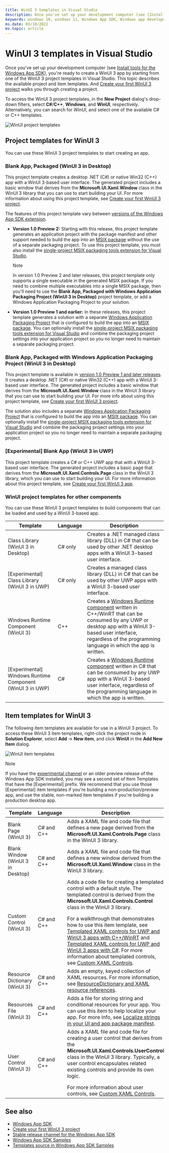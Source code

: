 ```yaml
---
title: WinUI 3 templates in Visual Studio
description: Once you've set up your development computer (see [Install tools for the Windows App SDK](../../windows-app-sdk/set-up-your-development-environment.md)), you're ready to create a WinUI 3 app by starting from one of the WinUI 3 project templates in Visual Studio. This topic describes the available project and item templates.
keywords: windows 10, windows 11, Windows App SDK, Windows app development platform, desktop development, win32, WinRT, uwp, toolkit sdk, winui, Windows UI Library
ms.date: 03/10/2022
ms.topic: article
---
```


# WinUI 3 templates in Visual Studio

Once you've set up your development computer (see [Install tools for the Windows App SDK](../../windows-app-sdk/set-up-your-development-environment.md)), you're ready to create a WinUI 3 app by starting from one of the WinUI 3 project templates in Visual Studio. This topic describes the available project and item templates. And [Create your first WinUI 3 project](./create-your-first-winui3-app.md) walks you through creating a project.

To access the WinUI 3 project templates, in the **New Project** dialog's drop-down filters, select **C#**/**C++**, **Windows**, and **WinUI**, respectively. Alternatively, you can search for *WinUI*, and select one of the available C# or C++ templates.

![WinUI project templates](images/WinUI3-csharp-newproject-1.0-later.png)

## Project templates for WinUI 3

You can use these WinUI 3 project templates to start creating an app.

### Blank App, Packaged (WinUI 3 in Desktop)

This project template creates a desktop .NET (C#) or native Win32 (C++) app with a WinUI 3-based user interface. The generated project includes a basic window that derives from the **Microsoft.UI.Xaml.Window** class in the WinUI 3 library that you can use to start building your UI. For more information about using this project template, see [Create your first WinUI 3 project](create-your-first-winui3-app.md).

The features of this project template vary between [versions of the Windows App SDK extension](../../windows-app-sdk/downloads.md).

- **Version 1.0 Preview 2:** Starting with this release, this project template generates an application project with the package manifest and other support needed to build the app into an [MSIX package](/windows/msix/overview) without the use of a separate packaging project. To use this project template, you must also install the [single-project MSIX packaging tools extension for Visual Studio](../../windows-app-sdk/single-project-msix.md).

    > [!NOTE]
    > In version 1.0 Preview 2 and later releases, this project template only supports a single executable in the generated MSIX package. If you need to combine multiple executables into a single MSIX package, then you'll need to use the **Blank App, Packaged with Windows Application Packaging Project (WinUI 3 in Desktop)** project template, or add a Windows Application Packaging Project to your solution.

- **Version 1.0 Preview 1 and earlier:** In these releases, this project template generates a solution with a separate [Windows Application Packaging Project](/windows/msix/desktop/desktop-to-uwp-packaging-dot-net) that is configured to build the app into an [MSIX package](/windows/msix/overview). You can optionally install the [single-project MSIX packaging tools extension for Visual Studio](../../windows-app-sdk/single-project-msix.md) and combine the packaging project settings into your application project so you no longer need to maintain a separate packaging project.

### Blank App, Packaged with Windows Application Packaging Project (WinUI 3 in Desktop)

This project template is available in [version 1.0 Preview 1 and later releases](../../windows-app-sdk/downloads.md). It creates a desktop .NET (C#) or native Win32 (C++) app with a WinUI 3-based user interface. The generated project includes a basic window that derives from the **Microsoft.UI.Xaml.Window** class in the WinUI 3 library that you can use to start building your UI. For more info about using this project template, see [Create your first WinUI 3 project](create-your-first-winui3-app.md).

The solution also includes a separate [Windows Application Packaging Project](/windows/msix/desktop/desktop-to-uwp-packaging-dot-net) that is configured to build the app into an [MSIX package](/windows/msix/overview). You can optionally install the [single-project MSIX packaging tools extension for Visual Studio](../../windows-app-sdk/single-project-msix.md) and combine the packaging project settings into your application project so you no longer need to maintain a separate packaging project.

### [Experimental] Blank App (WinUI 3 in UWP)

This project template creates a C# or C++ UWP app that with a WinUI 3-based user interface. The generated project includes a basic page that derives from the **Microsoft.UI.Xaml.Controls.Page** class in the WinUI 3 library, which you can use to start building your UI. For more information about this project template, see [Create your first WinUI 3 app](create-your-first-winui3-app.md).

### WinUI project templates for other components

You can use these WinUI 3 project templates to build components that can be loaded and used by a WinUI 3-based app.

| Template | Language | Description |
|----------|----------|-------------|
| Class Library (WinUI 3 in Desktop) | C# only | Creates a .NET managed class library (DLL) in C# that can be used by other .NET desktop apps with a WinUI 3-based user interface.  |
| [Experimental] Class Library (WinUI 3 in UWP)  | C# only | Creates a managed class library (DLL) in C# that can be used by other UWP apps with a WinUI 3-based user interface. |
| Windows Runtime Component (WinUI 3) | C++ | Creates a [Windows Runtime component](/windows/uwp/winrt-components/) written in C++/WinRT that can be consumed by any UWP or desktop app with a WinUI 3-based user interface, regardless of the programming language in which the app is written. |
| [Experimental] Windows Runtime Component (WinUI 3 in UWP) | C# | Creates a [Windows Runtime component](/windows/uwp/winrt-components/) written in C# that can be consumed by any UWP app with a WinUI 3-based user interface, regardless of the programming language in which the app is written. |

## Item templates for WinUI 3

The following item templates are available for use in a WinUI 3 project. To access these WinUI 3 item templates, right-click the project node in **Solution Explorer**, select **Add** -> **New item**, and click **WinUI** in the **Add New Item** dialog.

![WinUI item templates](images/winui3-addnewitem.png)

> [!NOTE]
> If you have the [experimental channel](../../windows-app-sdk/experimental-channel.md) or an older preview release of the Windows App SDK installed, you may see a second set of Item Templates that have the [Experimental] prefix. We recommend that you use those [Experimental] item templates if you're building a non-production/preview app, and use the stable, non-marked item templates if you're building a production desktop app.

| Template | Language | Description |
|----------|----------|-------------|
| Blank Page (WinUI 3) | C# and C++ | Adds a XAML file and code file that defines a new page derived from the **Microsoft.UI.Xaml.Controls.Page** class in the WinUI 3 library. |
| Blank Window (WinUI 3 in Desktop) | C# and C++ | Adds a XAML file and code file that defines a new window derived from the **Microsoft.UI.Xaml.Window** class in the WinUI 3 library. |
| Custom Control (WinUI 3) | C# and C++ | Adds a code file for creating a templated control with a default style. The templated control is derived from the **Microsoft.UI.Xaml.Controls.Control** class in the WinUI 3 library.<p></p>For a walkthrough that demonstrates how to use this item template, see [Templated XAML controls for UWP and WinUI 3 apps with C++/WinRT](xaml-templated-controls-cppwinrt-winui-3.md) and [Templated XAML controls for UWP and WinUI 3 apps with C#](xaml-templated-controls-csharp-winui-3.md). For more information about templated controls, see [Custom XAML Controls](/archive/msdn-magazine/2019/may/xaml-custom-xaml-controls). |
| Resource Dictionary (WinUI 3) | C# and C++ | Adds an empty, keyed collection of XAML resources. For more information, see [ResourceDictionary and XAML resource references](../../design/style/xaml-resource-dictionary.md). |
| Resources File (WinUI 3) | C# and C++ | Adds a file for storing string and conditional resources for your app. You can use this item to help localize your app. For more info, see [Localize strings in your UI and app package manifest](/windows/uwp/app-resources/localize-strings-ui-manifest). |
| User Control (WinUI 3) | C# and C++ | Adds a XAML file and code file for creating a user control that derives from the **Microsoft.UI.Xaml.Controls.UserControl** class in the WinUI 3 library. Typically, a user control encapsulates related existing controls and provide its own logic.<p></p>For more information about user controls, see [Custom XAML Controls](/archive/msdn-magazine/2019/may/xaml-custom-xaml-controls). |

## See also

* [Windows App SDK](../../windows-app-sdk/index.md)
* [Create your first WinUI 3 project](./create-your-first-winui3-app.md)
* [Stable release channel for the Windows App SDK](../../windows-app-sdk/stable-channel.md)
* [Windows App SDK Samples](https://github.com/microsoft/WindowsAppSDK-Samples)
* [Templates source in Windows App SDK Samples](https://github.com/microsoft/WindowsAppSDK-Samples/tree/main/Templates)
